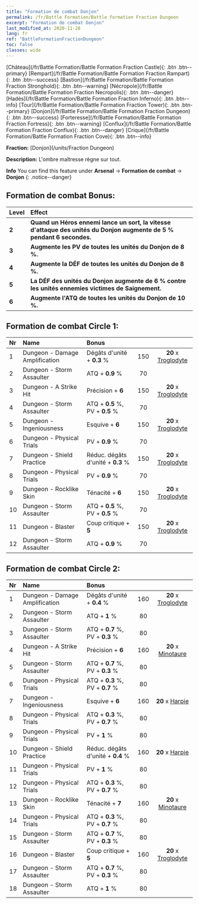```yaml
---
title: "Formation de combat Donjon"
permalink: /fr/Battle Formation/Battle Formation Fraction Dungeon
excerpt: "Formation de combat Donjon"
last_modified_at: 2020-11-28
lang: fr
ref: "BattleFormationFractionDungeon"
toc: false
classes: wide
---
```

 [Château](/fr/Battle Formation/Battle Formation Fraction Castle){: .btn .btn--primary} [Rempart](/fr/Battle Formation/Battle Formation Fraction Rampart){: .btn .btn--success} [Bastion](/fr/Battle Formation/Battle Formation Fraction Stronghold){: .btn .btn--warning} [Nécropole](/fr/Battle Formation/Battle Formation Fraction Necropolis){: .btn .btn--danger} [Hadès](/fr/Battle Formation/Battle Formation Fraction Inferno){: .btn .btn--info} [Tour](/fr/Battle Formation/Battle Formation Fraction Tower){: .btn .btn--primary} [Donjon](/fr/Battle Formation/Battle Formation Fraction Dungeon){: .btn .btn--success} [Forteresse](/fr/Battle Formation/Battle Formation Fraction Fortress){: .btn .btn--warning} [Conflux](/fr/Battle Formation/Battle Formation Fraction Conflux){: .btn .btn--danger} [Crique](/fr/Battle Formation/Battle Formation Fraction Cove){: .btn .btn--info} 

  **Fraction:** [Donjon](/units/Fraction Dungeon)

  **Description:** L'ombre maîtresse règne sur tout.

**Info** You can find this feature under **Arsenal** -> **Formation de combat** -> **Donjon** 
{: .notice--danger}

## Formation de combat Bonus:

  | Level |         Effect        |
  |:------|:---------------------|
  | **2** | **Quand un Héros ennemi lance un sort, la vitesse d'attaque des unités du Donjon augmente de 5 % pendant 6 secondes.** |
  | **3** | **Augmente les PV de toutes les unités du Donjon de 8 %.** |
  | **4** | **Augmente la DÉF de toutes les unités du Donjon de 8 %.** |
  | **5** | **La DÉF des unités du Donjon augmente de 6 % contre les unités ennemies victimes de Saignement.** |
  | **6** | **Augmente l'ATQ de toutes les unités du Donjon de 10 %.** |

## Formation de combat Circle 1:

  |  Nr  |         Name        |  Bonus  | <i class="fas fa-flask"/>  |  <i class="fab fa-optin-monster"/> |
  |:-----|:--------------------|:---------|:-----------------:|:----------------:|
  | 1 | Dungeon - Damage Amplification | Dégâts d'unité + **0.3** % | 150 |  **20** x [Troglodyte](/fr/units/Troglodyte) |
  | 2 | Dungeon - Storm Assaulter | ATQ + **0.9** % | 70 |   |
  | 3 | Dungeon - A Strike Hit | Précision + **6**  | 150 |  **20** x [Troglodyte](/fr/units/Troglodyte) |
  | 4 | Dungeon - Storm Assaulter | ATQ + **0.5** %, PV + **0.5** % | 70 |   |
  | 5 | Dungeon - Ingeniousness | Esquive + **6**  | 150 |  **20** x [Troglodyte](/fr/units/Troglodyte) |
  | 6 | Dungeon - Physical Trials | PV + **0.9** % | 70 |   |
  | 7 | Dungeon - Shield Practice | Réduc. dégâts d'unité + **0.3** % | 150 |  **20** x [Troglodyte](/fr/units/Troglodyte) |
  | 8 | Dungeon - Physical Trials | PV + **0.9** % | 70 |   |
  | 9 | Dungeon - Rocklike Skin | Ténacité + **6**  | 150 |  **20** x [Troglodyte](/fr/units/Troglodyte) |
  | 10 | Dungeon - Storm Assaulter | ATQ + **0.5** %, PV + **0.5** % | 70 |   |
  | 11 | Dungeon - Blaster | Coup critique + **5**  | 150 |  **20** x [Troglodyte](/fr/units/Troglodyte) |
  | 12 | Dungeon - Storm Assaulter | ATQ + **0.9** % | 70 |   |
  


## Formation de combat Circle 2:

  |  Nr  |         Name        |  Bonus  | <i class="fas fa-flask"/>  |  <i class="fab fa-optin-monster"/> |
  |:-----|:--------------------|:---------|:-----------------:|:----------------:|
  | 1 | Dungeon - Damage Amplification | Dégâts d'unité + **0.4** % | 160 |  **20** x [Troglodyte](/fr/units/Troglodyte) |
  | 2 | Dungeon - Storm Assaulter | ATQ + **1** % | 80 |   |
  | 3 | Dungeon - Storm Assaulter | ATQ + **0.7** %, PV + **0.3** % | 80 |   |
  | 4 | Dungeon - A Strike Hit | Précision + **6**  | 160 |  **20** x [Minotaure](/fr/units/Minotaur) |
  | 5 | Dungeon - Storm Assaulter | ATQ + **0.7** %, PV + **0.3** % | 80 |   |
  | 6 | Dungeon - Physical Trials | ATQ + **0.3** %, PV + **0.7** % | 80 |   |
  | 7 | Dungeon - Ingeniousness | Esquive + **6**  | 160 |  **20** x [Harpie](/fr/units/Harpy) |
  | 8 | Dungeon - Physical Trials | ATQ + **0.3** %, PV + **0.7** % | 80 |   |
  | 9 | Dungeon - Physical Trials | PV + **1** % | 80 |   |
  | 10 | Dungeon - Shield Practice | Réduc. dégâts d'unité + **0.4** % | 160 |  **20** x [Harpie](/fr/units/Harpy) |
  | 11 | Dungeon - Physical Trials | PV + **1** % | 80 |   |
  | 12 | Dungeon - Physical Trials | ATQ + **0.3** %, PV + **0.7** % | 80 |   |
  | 13 | Dungeon - Rocklike Skin | Ténacité + **7**  | 160 |  **20** x [Minotaure](/fr/units/Minotaur) |
  | 14 | Dungeon - Physical Trials | ATQ + **0.3** %, PV + **0.7** % | 80 |   |
  | 15 | Dungeon - Storm Assaulter | ATQ + **0.7** %, PV + **0.3** % | 80 |   |
  | 16 | Dungeon - Blaster | Coup critique + **5**  | 160 |  **20** x [Troglodyte](/fr/units/Troglodyte) |
  | 17 | Dungeon - Storm Assaulter | ATQ + **0.7** %, PV + **0.3** % | 80 |   |
  | 18 | Dungeon - Storm Assaulter | ATQ + **1** % | 80 |   |
  

